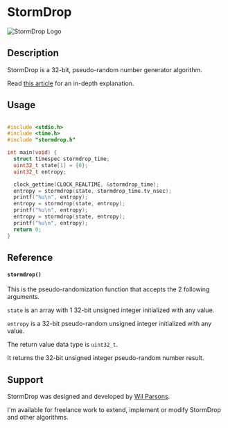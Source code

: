 # StormDrop
![StormDrop Logo](https://repository-images.githubusercontent.com/743602480/f037cd1e-d089-40fe-82d5-d79d49cbb457)

## Description
StormDrop is a 32-bit, pseudo-random number generator algorithm.

Read [this article](stormdrop-is-a-new-32-bit-prng-that-passes-statistical-tests-with-efficient-resource-usage-59b6d6d9c1a8) for an in-depth explanation.

## Usage
``` c

#include <stdio.h>
#include <time.h>
#include "stormdrop.h"

int main(void) {
  struct timespec stormdrop_time;
  uint32_t state[1] = {0};
  uint32_t entropy;

  clock_gettime(CLOCK_REALTIME, &stormdrop_time);
  entropy = stormdrop(state, stormdrop_time.tv_nsec);
  printf("%u\n", entropy);
  entropy = stormdrop(state, entropy);
  printf("%u\n", entropy);
  entropy = stormdrop(state, entropy);
  printf("%u\n", entropy);
  return 0;
}
```

## Reference
#### `stormdrop()`
This is the pseudo-randomization function that accepts the 2 following arguments.

`state` is an array with 1 32-bit unsigned integer initialized with any value.

`entropy` is a 32-bit pseudo-random unsigned integer initialized with any value.

The return value data type is `uint32_t`.

It returns the 32-bit unsigned integer pseudo-random number result.

## Support
StormDrop was designed and developed by [Wil Parsons](https://github.com/wilparsons).

I'm available for freelance work to extend, implement or modify StormDrop and other algorithms.

